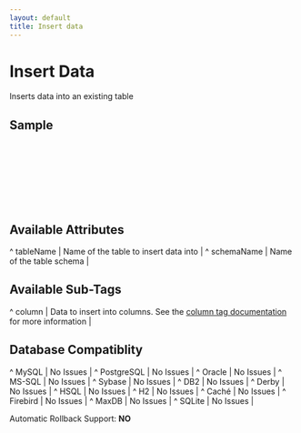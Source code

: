 ```yaml
---
layout: default
title: Insert data
---
```


# Insert Data #

Inserts data into an existing table

## Sample ##

<code xml>
<insert tableName="People">
    <column name="id" valueNumeric="2"/>
    <column name="firstname" value="Fred"/>
    <column name="lastname" value="Johnson"/>
    <column name="username" value="fjohnson"/>
    <column name="testid" valueNumeric="2"/>
</insert>
</code>

## Available Attributes ##

^ tableName  | Name of the table to insert data into  | 
^ schemaName  | Name of the table schema  | 

## Available Sub-Tags ##

^ column  | Data to insert into columns. See the [column tag documentation](column.html) for more information  |


## Database Compatiblity ##

^ MySQL  | No Issues  | 
^ PostgreSQL  | No Issues  | 
^ Oracle  | No Issues  | 
^ MS-SQL  | No Issues  | 
^ Sybase  | No Issues  | 
^ DB2  | No Issues  | 
^ Derby  | No Issues  | 
^ HSQL  | No Issues  | 
^ H2  | No Issues  | 
^ Caché  | No Issues  | 
^ Firebird  | No Issues  | 
^ MaxDB  | No Issues  | 
^ SQLite  | No Issues  | 

Automatic Rollback Support: **NO**